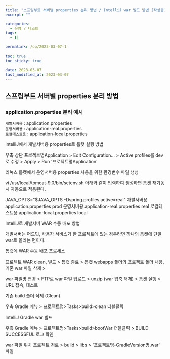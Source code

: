 ```yaml
---
title: "스프링부트 서버별 properties 분리 방법 / IntelliJ war 빌드 방법 (작성중)"
excerpt: ""

categories:
  - 운영 / 테스트
tags:
  - []

permalink: /op/2023-03-07-1

toc: true
toc_sticky: true

date: 2023-03-07
last_modified_at: 2023-03-07
---
```


## 스프링부트 서버별 properties 분리 방법

### application.properties 분리 예시
`개발서버용` : application.properties  
`운영서버용` : application-real.properties  
`로컬테스트용` : application-local.properties


intelliJ에서 개발서버용 properties로 톰캣 실행 방법

우측 상단 프로젝트명Application > Edit Configuration... > Active profiles를 dev로 수정 > Apply > Run '프로젝트명Application' 



리눅스 톰캣에서 운영서버용 properties 사용을 위한 환경변수 파일 생성

vi /usr/local/tomcat-9.0/bin/setenv.sh
아래와 같이 입력하여 생성하면 톰캣 재기동 시 자동으로 적용된다.

JAVA_OPTS="$JAVA_OPTS -Dspring.profiles.active=real"
개발서버용	application.properties	prod
운영서버용	application-real.properties	real
로컬테스트용	application-local.properties	local






IntelliJ로 개발서버 WAR 수동 배포 방법


개발서버는 어드민, 사용자 서비스가 한 프로젝트에 있는 경우라면 하나의 톰캣에 단일 war로 올리는 편이다.



톰캣에 WAR 수동 배포 프로세스

프로젝트 WAR clean, 빌드 > 톰캣 종료 > 톰캣 webapps 폴더의 프로젝트 폴더 내용, 기존 war 파일 삭제 >

war 파일명 변경 > FTP로 war 파일 업로드 > unzip (war 압축 해제) > 톰캣 실행 > URL 접속, 테스트



기존 build 폴더 삭제 (Clean)

우측 Gradle 메뉴 > 프로젝트명>Tasks>build>clean 더블클릭



IntelliJ Gradle war 빌드

우측 Gradle 메뉴 > 프로젝트명>Tasks>build>bootWar 더블클릭 > BUILD SUCCESSFUL 로그 확인

war 파일 위치	프로젝트 경로 > build > libs > '프로젝트명-GradleVersion명.war' 파일
